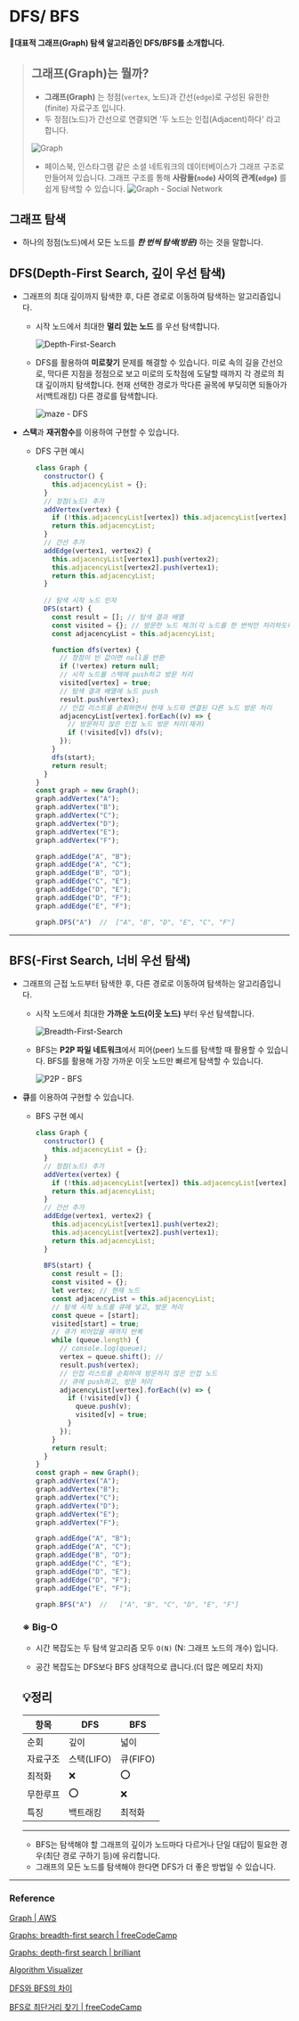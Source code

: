 # DFS/ BFS

#### 🔑대표적 그래프(Graph) 탐색 알고리즘인 DFS/BFS를 소개합니다.

> ## 그래프(Graph)는 뭘까?
> * **그래프(Graph)** 는 정점(`vertex`, 노드)과 간선(`edge`)로 구성된 유한한(finite) 자료구조 입니다.
> * 두 정점(노드)가 간선으로 연결되면 '두 노드는 인접(Adjacent)하다' 라고 합니다.
> 
> ![Graph](./Algorithm_Image/Graph.png)
> 
> * 페이스북, 인스타그램 같은 소셜 네트워크의 데이터베이스가 그래프 구조로 만들어져 있습니다. 그래프 구조를 통해 **사람들(`node`) 사이의 관계(`edge`)** 를 쉽게 탐색할 수 있습니다.
> ![Graph - Social Network](./Algorithm_Image/Graph_social-network.png)

## 그래프 탐색
* 하나의 정점(노드)에서 모든 노드를 ***한 번씩 탐색(방문)*** 하는 것을 말합니다.

## DFS(Depth-First Search, 깊이 우선 탐색)

* 그래프의 최대 깊이까지 탐색한 후, 다른 경로로 이동하여 탐색하는 알고리즘입니다.
  * 시작 노드에서 최대한 **멀리 있는 노드** 를 우선 탐색합니다.

    ![Depth-First-Search](./Algorithm_Image/DFS.gif)

  
  * DFS를 활용하여 **미로찾기** 문제를 해결할 수 있습니다. 미로 속의 길을 간선으로, 막다른 지점을 정점으로 보고 미로의 도착점에 도달할 때까지 각 경로의 최대 깊이까지 탐색합니다. 현재 선택한 경로가 막다른 골목에 부딪히면 되돌아가서(백트래킹) 다른 경로를 탐색합니다.

    ![maze - DFS](./Algorithm_Image/maze.gif)

* **스택**과 **재귀함수**를 이용하여 구현할 수 있습니다.

  * DFS 구현 예시
    ```js
    class Graph {
      constructor() {
        this.adjacencyList = {};
      }
      // 정점(노드) 추가
      addVertex(vertex) {
        if (!this.adjacencyList[vertex]) this.adjacencyList[vertex] = [];
        return this.adjacencyList;
      }
      // 간선 추가
      addEdge(vertex1, vertex2) {
        this.adjacencyList[vertex1].push(vertex2);
        this.adjacencyList[vertex2].push(vertex1);
        return this.adjacencyList;
      }
      
      // 탐색 시작 노드 인자
      DFS(start) {
        const result = []; // 탐색 결과 배열
        const visited = {}; // 방문한 노드 체크(각 노드를 한 번씩만 처리하도록)
        const adjacencyList = this.adjacencyList;

        function dfs(vertex) {
          // 정점이 빈 값이면 null을 반환
          if (!vertex) return null;
          // 시작 노드를 스택에 push하고 방문 처리
          visited[vertex] = true;
          // 탐색 결과 배열에 노드 push
          result.push(vertex);
          // 인접 리스트를 순회하면서 현재 노드와 연결된 다른 노드 방문 처리
          adjacencyList[vertex].forEach((v) => {
            // 방문하지 않은 인접 노드 방문 처리(재귀)
            if (!visited[v]) dfs(v);
          });
        }
        dfs(start);
        return result;
      }
    }
    const graph = new Graph();
    graph.addVertex("A");
    graph.addVertex("B");
    graph.addVertex("C");
    graph.addVertex("D");
    graph.addVertex("E");
    graph.addVertex("F");

    graph.addEdge("A", "B");
    graph.addEdge("A", "C");
    graph.addEdge("B", "D");
    graph.addEdge("C", "E");
    graph.addEdge("D", "E");
    graph.addEdge("D", "F");
    graph.addEdge("E", "F");

    graph.DFS("A")  //  ["A", "B", "D", "E", "C", "F"]
    ```

***

## BFS(-First Search, 너비 우선 탐색)

* 그래프의 근접 노드부터 탐색한 후, 다른 경로로 이동하여 탐색하는 알고리즘입니다.
  * 시작 노드에서 최대한 **가까운 노드(이웃 노드)** 부터 우선 탐색합니다.

    ![Breadth-First-Search](./Algorithm_Image/BFS.gif)

  * BFS는 **P2P 파일 네트워크**에서 피어(peer) 노드를 탐색할 때 활용할 수 있습니다. BFS를 활용해 가장 가까운 이웃 노드만 빠르게 탐색할 수 있습니다.

    ![P2P - BFS](./Algorithm_Image/p2p.png)

* **큐**를 이용하여 구현할 수 있습니다.

  * BFS 구현 예시

    ```js
    class Graph {
      constructor() {
        this.adjacencyList = {};
      }
      // 정점(노드) 추가
      addVertex(vertex) {
        if (!this.adjacencyList[vertex]) this.adjacencyList[vertex] = [];
        return this.adjacencyList;
      }
      // 간선 추가
      addEdge(vertex1, vertex2) {
        this.adjacencyList[vertex1].push(vertex2);
        this.adjacencyList[vertex2].push(vertex1);
        return this.adjacencyList;
      }
      
      BFS(start) {
        const result = [];
        const visited = {};
        let vertex; // 현재 노드
        const adjacencyList = this.adjacencyList;
        // 탐색 시작 노드를 큐에 넣고, 방문 처리
        const queue = [start];
        visited[start] = true;
        // 큐가 비어있을 때까지 반복
        while (queue.length) {
          // console.log(queue);
          vertex = queue.shift(); // 
          result.push(vertex);
          // 인접 리스트를 순회하여 방문하지 않은 인접 노드
          // 큐에 push하고, 방문 처리
          adjacencyList[vertex].forEach((v) => {
            if (!visited[v]) {
              queue.push(v); 
              visited[v] = true;
            }
          });
        }
        return result;
      }
    }
    const graph = new Graph();
    graph.addVertex("A");
    graph.addVertex("B");
    graph.addVertex("C");
    graph.addVertex("D");
    graph.addVertex("E");
    graph.addVertex("F");

    graph.addEdge("A", "B");
    graph.addEdge("A", "C");
    graph.addEdge("B", "D");
    graph.addEdge("C", "E");
    graph.addEdge("D", "E");
    graph.addEdge("D", "F");
    graph.addEdge("E", "F");

    graph.BFS("A")  //   ["A", "B", "C", "D", "E", "F"]
    ```

  ### ※ Big-O

    * 시간 복잡도는 두 탐색 알고리즘 모두 `O(N)` (N: 그래프 노드의 개수) 입니다.

    * 공간 복잡도는 DFS보다 BFS 상대적으로 큽니다.(더 많은 메모리 차지)

  ## 💡정리
    |항목|DFS|BFS|
    |------|---|---|
    |순회|깊이|넓이|
    |자료구조|스택(LIFO)|큐(FIFO)|
    |최적화|❌|⭕️|
    |무한루프|⭕️|❌|
    |특징|백트래킹|최적화|

    ***
    
    * BFS는 탐색해야 할 그래프의 깊이가 노드마다 다르거나 단일 대답이 필요한 경우(최단 경로 구하기 등)에 유리합니다. 
    * 그래프의 모든 노드를 탐색해야 한다면 DFS가 더 좋은 방법일 수 있습니다. 


***

### Reference

[Graph | AWS](https://aws.amazon.com/ko/nosql/graph/)

[Graphs: breadth-first search | freeCodeCamp](https://www.youtube.com/watch?v=wu0ckYkltus)

[Graphs: depth-first search | brilliant](https://brilliant.org/wiki/depth-first-search-dfs/)

[Algorithm Visualizer](https://algorithm-visualizer.org/brute-force/depth-first-search)

[DFS와 BFS의 차이](https://www.guru99.com/difference-between-bfs-and-dfs.html)

[BFS로 최단거리 찾기 | freeCodeCamp](https://www.freecodecamp.org/news/exploring-the-applications-and-limits-of-breadth-first-search-to-the-shortest-paths-in-a-weighted-1e7b28b3307/)